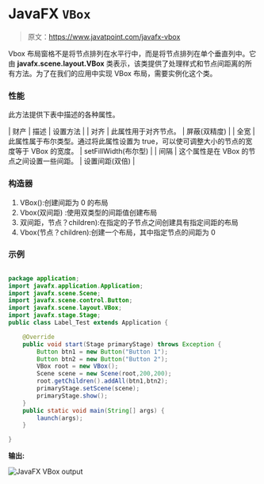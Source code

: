 # JavaFX `VBox`

> 原文：<https://www.javatpoint.com/javafx-vbox>

Vbox 布局窗格不是将节点排列在水平行中，而是将节点排列在单个垂直列中。它由 **javafx.scene.layout.VBox** 类表示，该类提供了处理样式和节点间距离的所有方法。为了在我们的应用中实现 VBox 布局，需要实例化这个类。

### 性能

此方法提供下表中描述的各种属性。

| 财产 | 描述 | 设置方法 |
| 对齐 | 此属性用于对齐节点。 | 屏蔽(双精度) |
| 全宽 | 此属性属于布尔类型。通过将此属性设置为 true，可以使可调整大小的节点的宽度等于 VBox 的宽度。 | setFillWidth(布尔型) |
| 间隔 | 这个属性是在 VBox 的节点之间设置一些间距。 | 设置间距(双倍) |

### 构造器

1.  VBox():创建间距为 0 的布局
2.  Vbox(双间距) :使用双类型的间距值创建布局
3.  双间距，节点？children):在指定的子节点之间创建具有指定间距的布局
4.  Vbox(节点？children):创建一个布局，其中指定节点的间距为 0

### 示例

```java

package application;
import javafx.application.Application;
import javafx.scene.Scene;
import javafx.scene.control.Button;
import javafx.scene.layout.VBox;
import javafx.stage.Stage;
public class Label_Test extends Application {

	@Override
	public void start(Stage primaryStage) throws Exception {
		Button btn1 = new Button("Button 1");
		Button btn2 = new Button("Button 2");
		VBox root = new VBox();
		Scene scene = new Scene(root,200,200);
		root.getChildren().addAll(btn1,btn2);
		primaryStage.setScene(scene);
		primaryStage.show();
	}
	public static void main(String[] args) {
		launch(args);
	}

}

```

**输出:**

![JavaFX VBox output](../img/84ea890107acbe3208e321581e5dcb7b.png)
